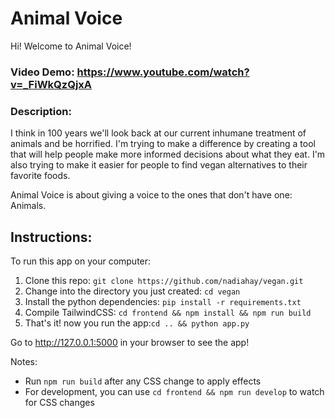 # Animal Voice

Hi! Welcome to Animal Voice!

### Video Demo: https://www.youtube.com/watch?v=_FiWkQzQjxA

### Description:

I think in 100 years we'll look back at our current inhumane treatment of animals and be horrified. I'm trying to make a difference by creating a tool that will help people make more informed decisions about what they eat. I'm also trying to make it easier for people to find vegan alternatives to their favorite foods.

Animal Voice is about giving a voice to the ones that don't have one: Animals.

## Instructions:

To run this app on your computer:

1. Clone this repo: `git clone https://github.com/nadiahay/vegan.git`
2. Change into the directory you just created: `cd vegan`
3. Install the python dependencies: `pip install -r requirements.txt`
4. Compile TailwindCSS: `cd frontend && npm install && npm run build`
5. That's it! now you run the app:`cd .. && python app.py`

Go to http://127.0.0.1:5000 in your browser to see the app!

Notes:

- Run `npm run build` after any CSS change to apply effects
- For development, you can use `cd frontend && npm run develop` to watch for CSS changes
